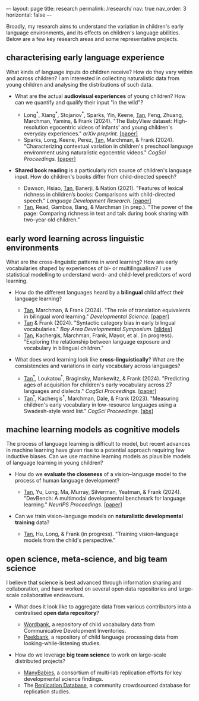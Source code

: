 –-
layout: page
title: research
permalink: /research/
nav: true
nav_order: 3
horizontal: false
–-

Broadly, my research aims to understand the variation in children's early language environments, and its effects on children's language abilities. Below are a few key research areas and some representative projects.

## characterising early language experience

What kinds of language inputs do children receive? How do they vary within and across children? I am interested in collecting naturalistic data from young children and analysing the distributions of such data.

- What are the actual <strong>audiovisual experiences</strong> of young children? How can we quantify and qualify their input "in the wild"?
  - Long<sup>\*</sup>, Xiang<sup>\*</sup>, Stojanov<sup>\*</sup>, Sparks, Yin, Keene, <ins>Tan</ins>, Feng, Zhuang, Marchman, Yamins, & Frank (2024). "The BabyView dataset: High-resolution egocentric videos of infants' and young children's everyday experiences." <em>arXiv preprint.</em> <a href="https://doi.org/10.48550/arXiv.2406.10447">[paper]</a>
  - Sparks, Long, Keene, Perez, <ins>Tan</ins>, Marchman, & Frank (2024). "Characterizing contextual variation in children's preschool language environment using naturalistic egocentric videos." <em>CogSci Proceedings.</em> <a href="https://escholarship.org/uc/item/94j9m5v1">[paper]</a>

- <strong>Shared book reading</strong> is a particularly rich source of children's language input. How do children's books differ from child-directed speech?
  - Dawson, Hsiao, <ins>Tan</ins>, Banerji, & Nation (2021). "Features of lexical richness in children’s books: Comparisons with child-directed speech." <em>Language Development Research.</em> <a href="https://doi.org/10.34842/5WE1-YK94">[paper]</a>
  - <ins>Tan</ins>, Read, Gamboa, Bang, & Marchman (in prep.). "The power of the page: Comparing richness in text and talk during book sharing with two-year old children."

## early word learning across linguistic environments

What are the cross-linguistic patterns in word learning? How are early vocabularies shaped by experiences of bi- or multilingualism? I use statistical modelling to understand word- and child-level predictors of word learning.

- How do the different languages heard by a <strong>bilingual</strong> child affect their language learning?
  - <ins>Tan</ins>, Marchman, & Frank (2024). "The role of translation equivalents in bilingual word learning." <em>Developmental Science.</em> <a href="https://doi.org/10.1111/desc.13476">[paper]</a>
  - <ins>Tan</ins> & Frank (2024). "Syntactic category bias in early bilingual vocabularies." <em>Bay Area Developmental Symposium.</em> <a href="https://docs.google.com/presentation/d/15DnNuemS27dvTNQzBhLiF5Gb4C8PPGs7M-Tmzt7DF_I/edit?usp=sharing">[slides]</a>
  - <ins>Tan</ins>, Kachergis, Marchman, Frank, Mayor, et al. (in progress). "Exploring the relationship between language exposure and vocabulary in bilingual children."

- What does word learning look like <strong>cross-linguistically</strong>? What are the consistencies and variations in early vocabulary across languages?
  - <ins>Tan<sup>\*</sup></ins>, Loukatou<sup>\*</sup>, Braginsky, Mankewitz, & Frank (2024). "Predicting ages of acquisition for children's early vocabulary across 27 languages and dialects." <em>CogSci Proceedings.</em> <a href="https://escholarship.org/uc/item/3s69v6kt">[paper]</a>
  - <ins>Tan<sup>\*</sup></ins>, Kachergis<sup>\*</sup>, Marchman, Dale, & Frank (2023). "Measuring children's early vocabulary in low-resource languages using a Swadesh-style word list." <em>CogSci Proceedings.</em> <a href="https://escholarship.org/uc/item/45d8890w">[abs]</a>

## machine learning models as cognitive models

The process of language learning is difficult to model, but recent advances in machine learning have given rise to a potential approach requiring few inductive biases. Can we use machine learning models as plausible models of language learning in young children?

- How do we <strong>evaluate the closeness</strong> of a vision–language model to the process of human language development?
  - <ins>Tan</ins>, Yu, Long, Ma, Murray, Silverman, Yeatman, & Frank (2024). "DevBench: A multimodal developmental benchmark for language learning." <em>NeurIPS Proceedings.</em> <a href="https://doi.org/10.48550/arXiv.2406.10215">[paper]</a>

- Can we train vision–language models on <strong>naturalistic developmental training</strong> data?
  - <ins>Tan</ins>, Hu, Long, & Frank (in progress). "Training vision–language models from the child's perspective."

## open science, meta-science, and big team science

I believe that science is best advanced through information sharing and collaboration, and have worked on several open data repositories and large-scale collaborative endeavours.

- What does it look like to aggregate data from various contributors into a centralised <strong>open data repository</strong>?
  - <a href="https://wordbank.stanford.edu">Wordbank</a>, a repository of child vocabulary data from Communicative Development Inventories.
  - <a href="https://peekbank.stanford.edu">Peekbank</a>, a repository of child language processing data from looking-while-listening studies.

- How do we leverage <strong>big team science</strong> to work on large-scale distributed projects?
  - <a href="https://manybabies.org/">ManyBabies</a>, a consortium of multi-lab replication efforts for key developmental science findings.
  - The <a href="https://forrt.org/apps/fred_explorer.html">Replication Database</a>, a community crowdsourced database for replication studies.
